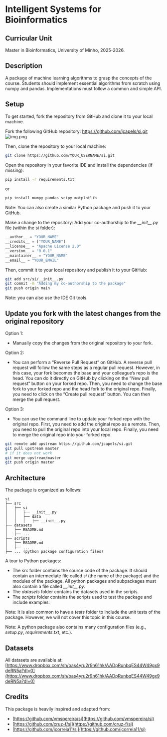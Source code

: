 # Intelligent Systems for Bioinformatics

## Curricular Unit
Master in Bioinformatics, University of Minho, 2025-2026.


## Description
A package of machine learning algorithms to grasp the concepts of the course.
Students should implement essential algorithms from scratch using numpy and pandas.
Implementations must follow a common and simple API.


## Setup
To get started, fork the repository from GitHub and clone it to your local machine.

Fork the following GitHub repository: https://github.com/jcapels/si.git
![img.png](docs/img.png)

Then, clone the repository to your local machine:
```bash
git clone https://github.com/YOUR_USERNAME/si.git
```

Open the repository in your favorite IDE and install the dependencies (if missing):
```bash
pip install -r requirements.txt
```
or
```bash
pip install numpy pandas scipy matplotlib
```
Note: You can also create a similar Python package and push it to your GitHub.

Make a change to the repository: Add your co-authorship to the _\_\_init\_\_.py_ file (within the si folder):
```python
__author__ = "YOUR_NAME" 
__credits__ = ["YOUR_NAME"]
__license__ = "Apache License 2.0"
__version__ = "0.0.1"
__maintainer__ = "YOUR_NAME"
__email__ = "YOUR_EMAIL"
```

Then, commit it to your local repository and publish it to your GitHub:
```bash
git add src/si/__init__.py
git commit -m "Adding my co-authorship to the package"
git push origin main
```
Note: you can also use the IDE Git tools.

## Update you fork with the latest changes from the original repository

Option 1:

- Manually copy the changes from the original repository to your fork.

Option 2:

- You can perform a “Reverse Pull Request” on GitHub. A reverse pull request will follow the same steps as a regular
    pull request. However, in this case, your fork becomes the base and your colleague’s repo is the head.
    You can do it directly on GitHub by clicking on the “New pull request” button on your forked repo.
    Then, you need to change the base fork to your forked repo and the head fork to the original repo.
    Finally, you need to click on the “Create pull request” button.
    You can then merge the pull request.

Option 3:

- You can use the command line to update your forked repo with the original repo.
    First, you need to add the original repo as a remote.
    Then, you need to pull the original repo into your local repo.
    Finally, you need to merge the original repo into your forked repo.

```bash
git remote add upstream https://github.com/jcapels/si.git
git pull upstream master
# if it does not work
git merge upstream/master
git push origin master
```


## Architecture
The package is organized as follows:
```
si
├── src
│   ├── si
│   │   ├── __init__.py
│   │   ├── data
│   │   │   ├── __init__.py
├── datasets
│   ├── README.md
│   ├── ...
├── scripts
│   ├── README.md
│   ├── ...
├── ... (python package configuration files)
```

A tour to Python packages:
- The _src_ folder contains the source code of the package. It should contain an intermediate file 
called _si_ (the name of the package) and the modules of the package. All python packages and subpackages
must also contain a file called _\_\_init\_\_.py_.
- The _datasets_ folder contains the datasets used in the scripts.
- The _scripts_ folder contains the scripts used to test the package and include examples.

Note: It is also common to have a _tests_ folder to include the unit tests of the package. However,
we will not cover this topic in this course.

Note: A python package also contains many configuration files (e.g., _setup.py_, _requirements.txt_, etc.).

## Datasets
All datasets are available at: [https://www.dropbox.com/sh/oas4yru2r9n61hk/AADpRunbqES44W49gx9deRN5a?dl=0](https://www.dropbox.com/sh/oas4yru2r9n61hk/AADpRunbqES44W49gx9deRN5a?dl=0)

## Credits
This package is heavily inspired and adapted from:
- [https://github.com/vmspereira/si](https://github.com/vmspereira/si)
- [https://github.com/cruz-f/si](https://github.com/cruz-f/si)
- [https://github.com/jcorreia11/si](https://github.com/jcorreia11/si)
